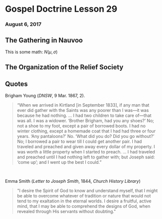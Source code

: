 
# Gospel Doctrine Lesson 29

### August 6, 2017

## The Gathering in Nauvoo

This is some math: $N(\mu, \sigma)$

## The Organization of the Relief Society


## Quotes

Brigham Young  (_DNSW_, 9 Mar. 1867, 2).

> “When we arrived in Kirtland [in September 1833], if any man that ever did gather with the Saints was any poorer than I was—it was because he had nothing. … I had two children to take care of—that was all. I was a widower. ‘Brother Brigham, had you any shoes?’ No; not a shoe to my foot, except a pair of borrowed boots. I had no winter clothing, except a homemade coat that I had had three or four years. ‘Any pantaloons?’ No. ‘What did you do? Did you go without?’ No; I borrowed a pair to wear till I could get another pair. I had traveled and preached and given away every dollar of my property. I was worth a little property when I started to preach. … I had traveled and preached until I had nothing left to gather with; but Joseph said: ‘come up’; and I went up the best I could.”

<br>

Emma Smith (_Letter to Joseph Smith_, 1844, _Church History Library_)

> "I desire the Spirit of God to know and understand myself, that I might be able to overcome whatever of tradition or nature that would not tend to my exaltation in the eternal worlds. I desire a fruitful, active mind, that I may be able to comprehend the designs of God, when revealed through His servants without doubting."

<br>

